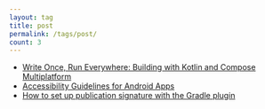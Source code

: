 ```yaml
---
layout: tag
title: post
permalink: /tags/post/
count: 3
---
```


- [Write Once, Run Everywhere: Building with Kotlin and Compose Multiplatform](https://vladleesi.dev/post/2023/07/28/write-once-run-everywhere-building-with-kotlin-and-compose-multiplatform.html)
- [Accessibility Guidelines for Android Apps](https://vladleesi.dev/post/2023/07/23/accessibility-guidelines-for-android-apps.html)
- [How to set up publication signature with the Gradle plugin](https://vladleesi.dev/post/2023/06/11/how-to-set-up-publication-signature-with-the-gradle-plugin.html)
